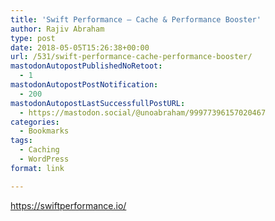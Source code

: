 ```yaml
---
title: 'Swift Performance – Cache & Performance Booster'
author: Rajiv Abraham
type: post
date: 2018-05-05T15:26:38+00:00
url: /531/swift-performance-cache-performance-booster/
mastodonAutopostPublishedNoRetoot:
  - 1
mastodonAutopostPostNotification:
  - 200
mastodonAutopostLastSuccessfullPostURL:
  - https://mastodon.social/@unoabraham/99977396157020467
categories:
  - Bookmarks
tags:
  - Caching
  - WordPress
format: link

---
```

<https://swiftperformance.io/>